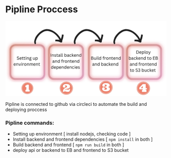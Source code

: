 # Pipline Proccess

![ Infrastructure diagram ](../Screenshots/pipline_diagram.JPG "Infrastructure Diagram")

Pipline is connected to github via circleci to automate the build and deploying proccess

### Pipline commands:

- Setting up environment [ install nodejs, checking code ]
- Install backend and frontend dependencies [ `npm install` in both ]
- Build backend and frontend [ `npm run build` in both ]
- deploy api or backend to EB and frontend to S3 bucket
